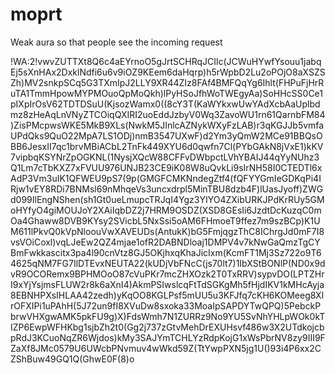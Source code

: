 # moprt

Weak aura so that people see the incoming request

!WA:2!vwvZUTTXt8Q6c4aEYrnoO5gJrtSCHRqJCIlc(JCWuHYwfYsouu1jabqEj5sXnHAx2DxklNdfi6u6v9iOZ9KEem6daHqrp)h5rWpbD2Lu2oPOjO8aXSZSZh)MV2snkpSCq5G3TXmIpJ2LLY9XR44ZIz8FAf4BMFQqYg6Ihlt(FHPuFjHrRuTA1TmmHpowMYPMOuoQpMoQkh)lPyHSoJfhWoTWEgyAa)SoHHcSS0Ce1pIXpIrOsV62TDTDSuU(KjsozWamx0((8cY3T(KaWYkxwUwYAdXcbAaUplbdmz8zHeAqLnVNyZTCOiqQXIRI2uoEddJzbyV0Wq3ZavoWU1rn61QarnbFM84)ZisPMcpwsWKE5MkB9XLs(NwkM5JInlcAZNykWXyFzLAB)r3qKGJJb5vmfaUPdQks9QuO22MpA7LS1ODj)nmB3547UXwF)d2Ym3yQmW2MCe91BBQsOBB6JesxII7qc1brvMBiACbL2TnFk449XYU6d0qwfn7Cl(PYbGAkN8jVxE1)kKV7vipbqKSYNrZpOGKNL(1NysjXQcW88CFFvDWbpctLVhYBAIJ44qYyNUhz3Q1Lm7cTbKXZ7xFVUU976UNJB23CE9iK08W8uQvkLi9sIrNH58I0CTEDTl6xAdP3Vm3uIK1QFWEU9pS7(9p(GMGFCMKNndegZtf4(fQFYYGmIeGDKqPi4IRjw1vEY8RDi7BNMsl69nMhqeVs3uncxdrpl5MinTBU8dzb4F)lUasJyoff)ZWGd099IlEngNShen(sh1Gt0ueLmupcTRJqI4Ygz3YIYO4ZXibURKJPdKrRUy5GMoHYfyO4giMOUJoY2XAiIqbDZ2j7HRM9OSDZ(XSD8GEsIi6JzdtDcKuzqC0mOa4Ghaww8DVB9KYsy2SVicbL5NxSsi5oAM6FHmoeT9ffez7m9szBCp)K1UM611lPkvQ0kVpNloouVwXAVEUDs(AntukK)bG5FmjqgzThC8IChrgJd0mF7I8vsVOiCoxl)vqLJeEw2QZ4mjae1ofR2DABNDloaj1DMPV4v7kNwGaQmzTgCYBmFwkkascitx3pa4l90cnVtz8GJ5OKjhxqKhaJicIxm(KcmFT1Mj3Sz722o9T64625qNM7FG7IlDTEvxNEUTA22(kUDjVbFNcC(js70lt7)1IbXStBONlP(ND0x9dvR9OCORemx9BPHMOoO87cVuPKr7mcZHXOzk2T0TxRRV)sypvDO(LPTZHrI9xYjYsjmsFLUW2r8k6aXnI4)AkmPSIwslcqFtTdSGKgMh5fHjdIKV1kMHcAyja8EBNHPXsIHLAA42zedh)yKqOO8KGLPsf5mUU5u3KFJfq7cKH6KOMeeg8XlrOFXIPi1uPAhH(5J72un9fI8XVuDw8sxoka33MoaIpSAPDYTwQPQ)5PebckPbrwVHXgwAMK5pkFU9g)X)FdsWmh7N1ZURRz9No9YU5SvNhYHLpWOk0kTIZP6EwpWFHKbg1sjbZh2t0(Gg2j737zGtvMehDrEXUHsvf486w3X2UTdkojcbpRdJ3KCuoNqZR6Wjdos)kMy3SAJYmTCHLYzRdpKojG1xWsPbrNV8zy9III9FZaXf8JMc0579U6UWcbPNvmuv4wWkd59Z(TtYwpPXN5jg1U()93i4P6xx2CZShBuw49GQ1Q(GhwE0F(8)o
